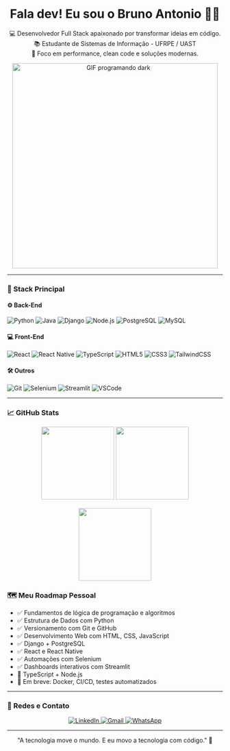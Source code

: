 <h1 align="center">Fala dev! Eu sou o Bruno Antonio 👨‍💻</h1>

<p align="center">
  💻 Desenvolvedor Full Stack apaixonado por transformar ideias em código. <br>
  📚 Estudante de Sistemas de Informação - UFRPE / UAST <br>
  🚀 Foco em performance, clean code e soluções modernas.
</p>

<p align="center"> 
   <img src="https://media.giphy.com/media/26tn33aiTi1jkl6H6/giphy.gif" width="480" alt="GIF programando dark" />
</p>

---

### 🚀 Stack Principal

#### ⚙️ Back-End
![Python](https://img.shields.io/badge/Python-05122A?style=flat&logo=python)
![Java](https://img.shields.io/badge/Java-05122A?style=flat&logo=java)
![Django](https://img.shields.io/badge/Django-05122A?style=flat&logo=django)
![Node.js](https://img.shields.io/badge/Node.js-05122A?style=flat&logo=node.js)
![PostgreSQL](https://img.shields.io/badge/PostgreSQL-05122A?style=flat&logo=postgresql)
![MySQL](https://img.shields.io/badge/MySQL-05122A?style=flat&logo=mysql)

#### 💻 Front-End
![React](https://img.shields.io/badge/React-05122A?style=flat&logo=react)
![React Native](https://img.shields.io/badge/React_Native-05122A?style=flat&logo=react)
![TypeScript](https://img.shields.io/badge/TypeScript-05122A?style=flat&logo=typescript)
![HTML5](https://img.shields.io/badge/HTML5-05122A?style=flat&logo=html5)
![CSS3](https://img.shields.io/badge/CSS3-05122A?style=flat&logo=css)
![TailwindCSS](https://img.shields.io/badge/Tailwind_CSS-05122A?style=flat&logo=tailwind-css)

#### 🛠️ Outros
![Git](https://img.shields.io/badge/Git-05122A?style=flat&logo=git)
![Selenium](https://img.shields.io/badge/Selenium-05122A?style=flat&logo=selenium)
![Streamlit](https://img.shields.io/badge/Streamlit-05122A?style=flat&logo=streamlit)
![VSCode](https://img.shields.io/badge/VS_Code-05122A?style=flat&logo=visual-studio-code)

---

### 📈 GitHub Stats

<div align="center">
  <img height="170" src="https://github-readme-stats.vercel.app/api?username=brunosousa09&show_icons=true&theme=radical" />
  <img height="170" src="https://github-readme-stats.vercel.app/api/top-langs/?username=brunosousa09&layout=compact&theme=radical" />
  <br><br>
  <img height="170" src="https://streak-stats.demolab.com?user=brunosousa09&theme=radical&date_format=j%20M%5B%20Y%5D" />
</div>


### 🗺️ Meu Roadmap Pessoal

- ✅ Fundamentos de lógica de programação e algoritmos
- ✅ Estrutura de Dados com Python
- ✅ Versionamento com Git e GitHub
- ✅ Desenvolvimento Web com HTML, CSS, JavaScript
- ✅ Django + PostgreSQL
- ✅ React e React Native
- ✅ Automações com Selenium
- ✅ Dashboards interativos com Streamlit
- 🔄 TypeScript + Node.js
- 📌 Em breve: Docker, CI/CD, testes automatizados

---

### 🔗 Redes e Contato

<div align="center">
  <a href="www.linkedin.com/in/brunosousa09" target="_blank">
    <img src="https://img.shields.io/badge/LinkedIn-0e76a8?style=for-the-badge&logo=linkedin&logoColor=white" alt="LinkedIn">
  </a>
  <a href="mailto:bruno.a.sousa009@gmail.com">
    <img src="https://img.shields.io/badge/Gmail-D14836?style=for-the-badge&logo=gmail&logoColor=white" alt="Gmail">
  </a>
  <a href="https://wa.me/5583998361148" target="_blank">
    <img src="https://img.shields.io/badge/WhatsApp-25D366?style=for-the-badge&logo=whatsapp&logoColor=white" alt="WhatsApp">
  </a>
</div>

---

<p align="center">
  "A tecnologia move o mundo. E eu movo a tecnologia com código." 🚀
</p>
